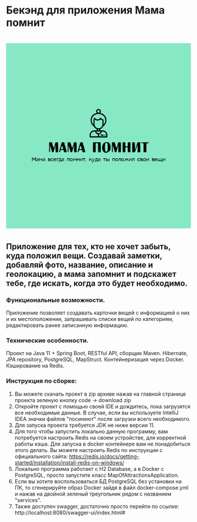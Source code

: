 # **Бекэнд для приложения Мама помнит**

# **![Логотип приложения](main-server/src/main/resources/pictures/MomRemember.png)**

## Приложение для тех, кто не хочет забыть, куда положил вещи. Создавай заметки, добавляй фото, название, описание и геолокацию, а мама запомнит и подскажет тебе, где искать, когда это будет необходимо.

### **Функциональные возможности.**

Приложение позволяет создавать карточки вещей с информацией о них и их местоположении,
запрашивать списки вещей по категориям, редактировать ранее записанную информацию.

### **Технические особенности.**

Проект на Java 11 + Spring Boot, RESTful API, сборщик Maven. Hibernate,
JPA repository, PostgreSQL, MapStruct. Контейнеризация через Docker. Кэширование на Redis.

### **Инструкция по сборке:**

1) Вы можете скачать проект в zip архиве нажав на главной странице проекта зеленую кнопку code -> download zip
2) Откройте проект с помощью своей IDE и дождитесь, пока загрузятся все необходимые данные. В случае,
   если вы используете IntelliJ IDEA значки файлов "посинеют" после загрузки всего необходимого.
3) Для запуска проекта требуется JDK не ниже версии 11.
4) Для того чтобы запустить локально данную программу, вам потребуется настроить Redis на своем устройстве, для
   корректной
   работы кэша. Для запуска в docker контейнере вам не понадобиться этого делать. Вы можете настроить Redis по
   инструкции с официального сайта: https://redis.io/docs/getting-started/installation/install-redis-on-windows/
5) Локально программа работает с H2 Database, а в Docker с PostgreSQL, просто запустите класс
   MapOfAttractionsApplication.
6) Если вы хотите воспользоваться БД PostgreSQL без установки на ПК, то сгенерируйте образ Docker зайдя в файл
   docker-compose.yml и нажав на двойной зеленый треугольник рядом с названием "services".
7) Также доступен swagger, достаточно просто перейти по ссылке: http://localhost:8080/swagger-ui/index.html#